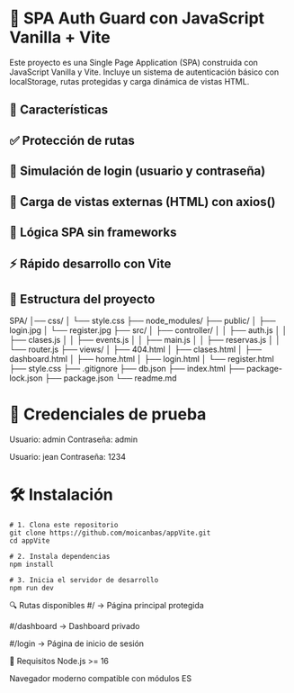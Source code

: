 # 🔐 SPA Auth Guard con JavaScript Vanilla + Vite
Este proyecto es una Single Page Application (SPA) construida con JavaScript Vanilla y Vite. Incluye un sistema de autenticación básico con localStorage, rutas protegidas y carga dinámica de vistas HTML.

## 🚀 Características
## ✅ Protección de rutas
## 🔐 Simulación de login (usuario y contraseña)
## 📄 Carga de vistas externas (HTML) con axios()
## 🧠 Lógica SPA sin frameworks
## ⚡️ Rápido desarrollo con Vite
## 📁 Estructura del proyecto

SPA/
│── css/
│     └── style.css
├── node_modules/
├── public/
│   ├── login.jpg
│   └── register.jpg
├── src/
│   ├── controller/
│   │   ├── auth.js
│   │   ├── clases.js
│   │   ├── events.js
│   │   ├── main.js
│   │   ├── reservas.js
│   │   └── router.js
├── views/
│   ├── 404.html
│   ├── clases.html
│   ├── dashboard.html
│   ├── home.html
│   ├── login.html
│   └── register.html
├── style.css
├── .gitignore
├── db.json
├── index.html
├── package-lock.json
├── package.json
└── readme.md

# 🧪 Credenciales de prueba
Usuario: admin
Contraseña: admin

Usuario: jean
Contraseña: 1234

# 🛠️ Instalación
    # 1. Clona este repositorio
    git clone https://github.com/moicanbas/appVite.git
    cd appVite

    # 2. Instala dependencias
    npm install

    # 3. Inicia el servidor de desarrollo
    npm run dev
🔍 Rutas disponibles
#/ → Página principal protegida

#/dashboard → Dashboard privado

#/login → Página de inicio de sesión

📌 Requisitos
Node.js >= 16

Navegador moderno compatible con módulos ES